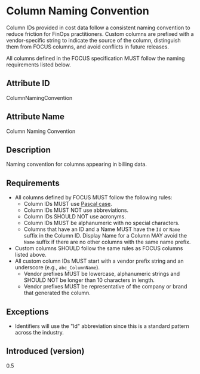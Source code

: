 # Column Naming Convention

Column IDs provided in cost data follow a consistent naming convention to reduce friction for FinOps practitioners. Custom columns are prefixed with a vendor-specific string to indicate the source of the column, distinguish them from FOCUS columns, and avoid conflicts in future releases.

All columns defined in the FOCUS specification MUST follow the naming requirements listed below.

## Attribute ID

ColumnNamingConvention

## Attribute Name

Column Naming Convention

## Description

Naming convention for columns appearing in billing data.

## Requirements

- All columns defined by FOCUS MUST follow the following rules:
  - Column IDs MUST use [Pascal case](https://techterms.com/definition/pascalcase).
  - Column IDs MUST NOT use abbreviations.
  - Column IDs SHOULD NOT use acronyms.
  - Column IDs MUST be alphanumeric with no special characters.
  - Columns that have an ID and a Name MUST have the `Id` or `Name` suffix in the Column ID. Display Name for a Column MAY avoid the `Name` suffix if there are no other columns with the same name prefix.
- Custom columns SHOULD follow the same rules as FOCUS columns listed above.
- All custom column IDs MUST start with a vendor prefix string and an underscore (e.g., `abc_ColumnName`).
  - Vendor prefixes MUST be lowercase, alphanumeric strings and SHOULD NOT be longer than 10 characters in length.
  - Vendor prefixes MUST be representative of the company or brand that generated the column.

## Exceptions

- Identifiers will use the "Id" abbreviation since this is a standard pattern across the industry.

## Introduced (version)

0.5
